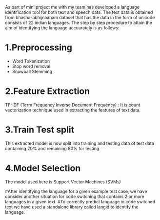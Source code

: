 As part of mini project me with my team has developed a language identification tool for both text and speech data.
The text data is obtained from bhasha-abhijnaanam dataset that has the data in the form of unicode consists of 22 indian languages.
The step by step procedure to attain the aim of identifying the language accuarately is as follows:

# 1.Preprocessing
* Word Tokenization
* Stop word removal
* Snowball Stemming

# 2.Feature Extraction
TF-IDF (Term Frequency Inverse Document Frequency) : It is count vectorization technique used in extracting the features of text data.

# 3.Train Test split
This extracted model is now split into training and testing data of test data containing 20% and remaining 80% for testing

# 4.Model Selection
The model used here is Support Vector Machines (SVMs)

#After identifying the language for a given example test case, we have consider another situation for code switching that contains 2 or more languages in a given text.
#To correctly predict language in code switched text we have used a standalone library called langid to identify the language.
